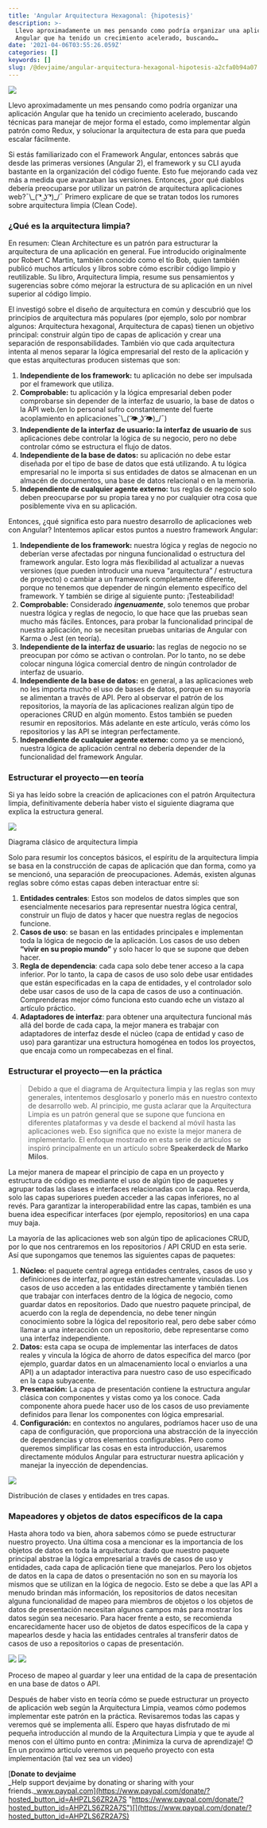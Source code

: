 ```yaml
---
title: 'Angular Arquitectura Hexagonal: {hipotesis}'
description: >-
  Llevo aproximadamente un mes pensando como podría organizar una aplicación
  Angular que ha tenido un crecimiento acelerado, buscando…
date: '2021-04-06T03:55:26.059Z'
categories: []
keywords: []
slug: /@devjaime/angular-arquitectura-hexagonal-hipotesis-a2cfa0b94a07
---
```


![](/Users/devjaime/Documents/blog/posts/md_1651648785637/img/0__HfAODU__S9wFn0Ws1.jpg)

Llevo aproximadamente un mes pensando como podría organizar una aplicación Angular que ha tenido un crecimiento acelerado, buscando técnicas para manejar de mejor forma el estado, como implementar algún patrón como Redux, y solucionar la arquitectura de esta para que pueda escalar fácilmente.

Si estás familiarizado con el Framework Angular, entonces sabrás que desde las primeras versiones (Angular 2), el framework y su CLI ayuda bastante en la organización del código fuente. Esto fue mejorando cada vez más a medida que avanzaban las versiones. Entonces, ¿por qué diablos debería preocuparse por utilizar un patrón de arquitectura aplicaciones web?¯\\\_( ͡❛ ͜ʖ ͡❛)\_/¯ Primero explicare de que se tratan todos los rumores sobre arquitectura limpia (Clean Code).

### ¿Qué es la arquitectura limpia?

En resumen: Clean Architecture es un patrón para estructurar la arquitectura de una aplicación en general. Fue introducido originalmente por Robert C Martin, también conocido como el tío Bob, quien también publicó muchos artículos y libros sobre cómo escribir código limpio y reutilizable. Su libro, Arquitectura limpia, resume sus pensamientos y sugerencias sobre cómo mejorar la estructura de su aplicación en un nivel superior al código limpio.

El investigó sobre el diseño de arquitectura en común y descubrió que los principios de arquitectura más populares (por ejemplo, solo por nombrar algunos: Arquitectura hexagonal, Arquitectura de capas) tienen un objetivo principal: construir algún tipo de capas de aplicación y crear una separación de responsabilidades. También vio que cada arquitectura intenta al menos separar la lógica empresarial del resto de la aplicación y que estas arquitecturas producen sistemas que son:

1.  **Independiente de los framework:** tu aplicación no debe ser impulsada por el framework que utiliza.
2.  **Comprobable:** tu aplicación y la lógica empresarial deben poder comprobarse sin depender de la interfaz de usuario, la base de datos o la API web.(en lo personal sufro constantemente del fuerte acoplamiento en aplicaciones¯\\\_( ͡👁️ ͜ʖ ͡👁️)\_/¯)
3.  **Independiente de la interfaz de usuario: la interfaz de usuario de** sus aplicaciones debe controlar la lógica de su negocio, pero no debe controlar cómo se estructura el flujo de datos.
4.  **Independiente de la base de datos:** su aplicación no debe estar diseñada por el tipo de base de datos que está utilizando. A tu lógica empresarial no le importa si sus entidades de datos se almacenan en un almacén de documentos, una base de datos relacional o en la memoria.
5.  **Independiente de cualquier agente externo:** tus reglas de negocio solo deben preocuparse por su propia tarea y no por cualquier otra cosa que posiblemente viva en su aplicación.

Entonces, ¿qué significa esto para nuestro desarrollo de aplicaciones web con Angular? Intentemos aplicar estos puntos a nuestro framework Angular:

1.  **Independiente de los framework:** nuestra lógica y reglas de negocio no deberían verse afectadas por ninguna funcionalidad o estructura del framework angular. Esto logra más flexibilidad al actualizar a nuevas versiones (que pueden introducir una nueva “arquitectura” / estructura de proyecto) o cambiar a un framework completamente diferente, porque no tenemos que depender de ningún elemento específico del framework. Y también se dirige al siguiente punto: ¡Testeabilidad!
2.  **Comprobable:** Considerado **_ingenuamente_**, solo tenemos que probar nuestra lógica y reglas de negocio, lo que hace que las pruebas sean mucho más fáciles. Entonces, para probar la funcionalidad principal de nuestra aplicación, no se necesitan pruebas unitarias de Angular con Karma o Jest (en teoría).
3.  **Independiente de la interfaz de usuario:** las reglas de negocio no se preocupan por cómo se activan o controlan. Por lo tanto, no se debe colocar ninguna lógica comercial dentro de ningún controlador de interfaz de usuario.
4.  **Independiente de la base de datos:** en general, a las aplicaciones web no les importa mucho el uso de bases de datos, porque en su mayoría se alimentan a través de API. Pero al observar el patrón de los repositorios, la mayoría de las aplicaciones realizan algún tipo de operaciones CRUD en algún momento. Estos también se pueden resumir en repositorios. Más adelante en este artículo, verás cómo los repositorios y las API se integran perfectamente.
5.  **Independiente de cualquier agente externo:** como ya se mencionó, nuestra lógica de aplicación central no debería depender de la funcionalidad del framework Angular.

### Estructurar el proyecto — en teoría

Si ya has leído sobre la creación de aplicaciones con el patrón Arquitectura limpia, definitivamente debería haber visto el siguiente diagrama que explica la estructura general.

![](/Users/devjaime/Documents/blog/posts/md_1651648785637/img/0__iOuclFm8Yyu7CkYX.jpeg)

Diagrama clásico de arquitectura limpia

Solo para resumir los conceptos básicos, el espíritu de la arquitectura limpia se basa en la construcción de capas de aplicación que dan forma, como ya se mencionó, una separación de preocupaciones. Además, existen algunas reglas sobre cómo estas capas deben interactuar entre sí:

1.  **Entidades centrales**: Estos son modelos de datos simples que son esencialmente necesarios para representar nuestra lógica central, construir un flujo de datos y hacer que nuestra reglas de negocios funcione.
2.  **Casos de uso**: se basan en las entidades principales e implementan toda la lógica de negocio de la aplicación. Los casos de uso deben **“vivir en su propio mundo”** y solo hacer lo que se supone que deben hacer.
3.  **Regla de dependencia**: cada capa solo debe tener acceso a la capa inferior. Por lo tanto, la capa de casos de uso solo debe usar entidades que están especificadas en la capa de entidades, y el controlador solo debe usar casos de uso de la capa de casos de uso a continuación. Comprenderas mejor cómo funciona esto cuando eche un vistazo al artículo práctico.
4.  **Adaptadores de interfaz**: para obtener una arquitectura funcional más allá del borde de cada capa, la mejor manera es trabajar con adaptadores de interfaz desde el núcleo (capa de entidad y caso de uso) para garantizar una estructura homogénea en todos los proyectos, que encaja como un rompecabezas en el final.

### Estructurar el proyecto — en la práctica

> Debido a que el diagrama de Arquitectura limpia y las reglas son muy generales, intentemos desglosarlo y ponerlo más en nuestro contexto de desarrollo web. Al principio, me gusta aclarar que la Arquitectura Limpia es un patrón general que se supone que funciona en diferentes plataformas y va desde el backend al móvil hasta las aplicaciones web. Eso significa que no existe la mejor manera de implementarlo. El enfoque mostrado en esta serie de artículos se inspiró principalmente en un artículo sobre **Speakerdeck de Marko Milos**.

La mejor manera de mapear el principio de capa en un proyecto y estructura de código es mediante el uso de algún tipo de paquetes y agrupar todas las clases e interfaces relacionadas con la capa. Recuerda, solo las capas superiores pueden acceder a las capas inferiores, no al revés. Para garantizar la interoperabilidad entre las capas, también es una buena idea especificar interfaces (por ejemplo, repositorios) en una capa muy baja.

La mayoría de las aplicaciones web son algún tipo de aplicaciones CRUD, por lo que nos centraremos en los repositorios / API CRUD en esta serie. Así que supongamos que tenemos las siguientes capas de paquetes:

1.  **Núcleo:** el paquete central agrega entidades centrales, casos de uso y definiciones de interfaz, porque están estrechamente vinculadas. Los casos de uso acceden a las entidades directamente y también tienen que trabajar con interfaces dentro de la lógica de negocio, como guardar datos en repositorios. Dado que nuestro paquete principal, de acuerdo con la regla de dependencia, no debe tener ningún conocimiento sobre la lógica del repositorio real, pero debe saber cómo llamar a una interacción con un repositorio, debe representarse como una interfaz independiente.
2.  **Datos:** esta capa se ocupa de implementar las interfaces de datos reales y vincula la lógica de ahorro de datos específica del marco (por ejemplo, guardar datos en un almacenamiento local o enviarlos a una API) a un adaptador interactiva para nuestro caso de uso especificado en la capa subyacente.
3.  **Presentación:** La capa de presentación contiene la estructura angular clásica con componentes y vistas como ya los conoce. Cada componente ahora puede hacer uso de los casos de uso previamente definidos para llenar los componentes con lógica empresarial.
4.  **Configuración:** en contextos no angulares, podríamos hacer uso de una capa de configuración, que proporciona una abstracción de la inyección de dependencias y otros elementos configurables. Pero como queremos simplificar las cosas en esta introducción, usaremos directamente módulos Angular para estructurar nuestra aplicación y manejar la inyección de dependencias.

![](/Users/devjaime/Documents/blog/posts/md_1651648785637/img/0__DdowTcRcnZ3GBK6a.png)

Distribución de clases y entidades en tres capas.

### Mapeadores y objetos de datos específicos de la capa

Hasta ahora todo va bien, ahora sabemos cómo se puede estructurar nuestro proyecto. Una última cosa a mencionar es la importancia de los objetos de datos en toda la arquitectura: dado que nuestro paquete principal abstrae la lógica empresarial a través de casos de uso y entidades, cada capa de aplicación tiene que manejarlos. Pero los objetos de datos en la capa de datos o presentación no son en su mayoría los mismos que se utilizan en la lógica de negocio. Esto se debe a que las API a menudo brindan más información, los repositorios de datos necesitan alguna funcionalidad de mapeo para miembros de objetos o los objetos de datos de presentación necesitan algunos campos más para mostrar los datos según sea necesario. Para hacer frente a esto, se recomienda encarecidamente hacer uso de objetos de datos específicos de la capa y mapearlos desde y hacia las entidades centrales al transferir datos de casos de uso a repositorios o capas de presentación.

![](/Users/devjaime/Documents/blog/posts/md_1651648785637/img/0__XgPryww6mUFUFiXp.jpg)
![](/Users/devjaime/Documents/blog/posts/md_1651648785637/img/0__x0xPdToPBaWqtC6P.png)

Proceso de mapeo al guardar y leer una entidad de la capa de presentación en una base de datos o API.

Después de haber visto en teoría cómo se puede estructurar un proyecto de aplicación web según la Arquitectura Limpia, veamos cómo podemos implementar este patrón en la práctica. Revisaremos todas las capas y veremos qué se implementa allí. Espero que hayas disfrutado de mi pequeña introducción al mundo de la Arquitectura Limpia y que te ayude al menos con el último punto en contra: ¡Minimiza la curva de aprendizaje! 😊 En un proximo articulo veremos un pequeño proyecto con esta implementación (tal vez sea un video)

[**Donate to devjaime**  
_Help support devjaime by donating or sharing with your friends._www.paypal.com](https://www.paypal.com/donate/?hosted_button_id=AHPZLS6ZR2A7S "https://www.paypal.com/donate/?hosted_button_id=AHPZLS6ZR2A7S")[](https://www.paypal.com/donate/?hosted_button_id=AHPZLS6ZR2A7S)